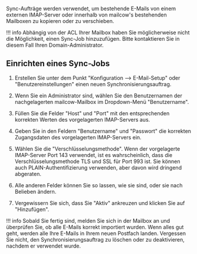 Sync-Aufträge werden verwendet, um bestehende E-Mails von einem externen IMAP-Server oder innerhalb von mailcow's bestehenden Mailboxen zu kopieren oder zu verschieben.

!!! info
    Abhängig von der ACL Ihrer Mailbox haben Sie möglicherweise nicht die Möglichkeit, einen Sync-Job hinzuzufügen. Bitte kontaktieren Sie in diesem Fall Ihren Domain-Administrator.

## Einrichten eines Sync-Jobs
1. Erstellen Sie unter dem Punkt "Konfiguration --> E-Mail-Setup" oder "Benutzereinstellungen" einen neuen Synchronisierungsauftrag.

2. Wenn Sie ein Administrator sind, wählen Sie den Benutzernamen der nachgelagerten mailcow-Mailbox im Dropdown-Menü "Benutzername".

3. Füllen Sie die Felder "Host" und "Port" mit den entsprechenden korrekten Werten des vorgelagerten IMAP-Servers aus.

4. Geben Sie in den Feldern "Benutzername" und "Passwort" die korrekten Zugangsdaten des vorgelagerten IMAP-Servers ein.

5. Wählen Sie die "Verschlüsselungsmethode". Wenn der vorgelagerte IMAP-Server Port 143 verwendet, ist es wahrscheinlich, dass die Verschlüsselungsmethode TLS und SSL für Port 993 ist. Sie können auch PLAIN-Authentifizierung verwenden, aber davon wird dringend abgeraten.

6. Alle anderen Felder können Sie so lassen, wie sie sind, oder sie nach Belieben ändern.

7. Vergewissern Sie sich, dass Sie "Aktiv" ankreuzen und klicken Sie auf "Hinzufügen".

!!! info
    Sobald Sie fertig sind, melden Sie sich in der Mailbox an und überprüfen Sie, ob alle E-Mails korrekt importiert wurden. Wenn alles gut geht, werden alle Ihre E-Mails in Ihrem neuen Postfach landen. Vergessen Sie nicht, den Synchronisierungsauftrag zu löschen oder zu deaktivieren, nachdem er verwendet wurde.